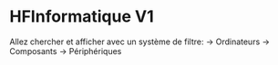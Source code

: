 # HFInformatique V1
Allez chercher et afficher avec un système de filtre:
  -> Ordinateurs
  -> Composants
  -> Périphériques
